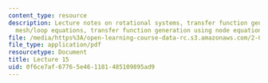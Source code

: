 ```yaml
---
content_type: resource
description: Lecture notes on rotational systems, transfer function generation using
  mesh/loop equations, transfer function generation using node equations.
file: /media/https%3A/open-learning-course-data-rc.s3.amazonaws.com/2-004-dynamics-and-control-ii-spring-2008/0f6ce7af67765e461181485109895ad9_lecture_15.pdf
file_type: application/pdf
resourcetype: Document
title: Lecture 15
uid: 0f6ce7af-6776-5e46-1181-485109895ad9
---
```

